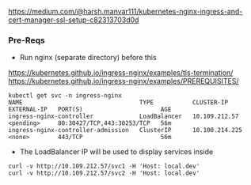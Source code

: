 https://medium.com/@harsh.manvar111/kubernetes-nginx-ingress-and-cert-manager-ssl-setup-c82313703d0d

### Pre-Reqs

- Run nginx (separate directory) before this


https://kubernetes.github.io/ingress-nginx/examples/tls-termination/
https://kubernetes.github.io/ingress-nginx/examples/PREREQUISITES/



```
kubectl get svc -n ingress-nginx
NAME                                 TYPE           CLUSTER-IP       EXTERNAL-IP   PORT(S)                      AGE
ingress-nginx-controller             LoadBalancer   10.109.212.57    <pending>     80:30427/TCP,443:30253/TCP   56m
ingress-nginx-controller-admission   ClusterIP      10.100.214.225   <none>        443/TCP                      56m
```
- The LoadBalancer IP will be used to display services inside

```
curl -v http://10.109.212.57/svc1 -H 'Host: local.dev'
curl -v http://10.109.212.57/svc2 -H 'Host: local.dev'
```
